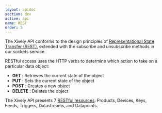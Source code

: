 ```yaml
---
layout: apidoc 
section: dev 
active: api 
name: REST 
order: 5 
---
```


The Xively API conforms to the design principles of [Representational State Transfer (REST)](http://en.wikipedia.org/wiki/Representational_State_Transfer), extended with the subscribe and unsubscribe methods in our sockets service.

RESTful access uses the HTTP verbs to determine which action to take on a particular data object:

- **GET** : Retrieves the current state of the object
- **PUT** : Sets the current state of the object
- **POST** : Creates a new object
- **DELETE** : Deletes the object

The Xively API presents 7 [RESTful resources](/dev/docs/api/quick_reference/api_resources/): Products, Devices, Keys, Feeds, Triggers, Datastreams, and Datapoints.
